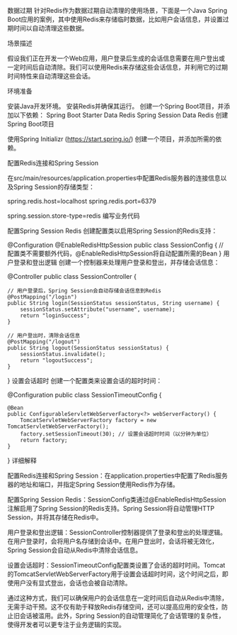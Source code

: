 


数据过期
针对Redis作为数据过期自动清理的使用场景，下面是一个Java Spring Boot应用的案例，其中使用Redis来存储临时数据，比如用户会话信息，并设置过期时间以自动清理这些数据。

场景描述

假设我们正在开发一个Web应用，用户登录后生成的会话信息需要在用户登出或一定时间后自动清除。我们可以使用Redis来存储这些会话信息，并利用它的过期时间特性来自动清理这些会话。

环境准备

安装Java开发环境。
安装Redis并确保其运行。
创建一个Spring Boot项目，并添加以下依赖：
Spring Boot Starter Data Redis
Spring Session Data Redis
创建Spring Boot项目

使用Spring Initializr (https://start.spring.io/) 创建一个项目，并添加所需的依赖。

配置Redis连接和Spring Session

在src/main/resources/application.properties中配置Redis服务器的连接信息以及Spring Session的存储类型：

spring.redis.host=localhost
spring.redis.port=6379

spring.session.store-type=redis
编写业务代码

配置Spring Session Redis
创建配置类以启用Spring Session的Redis支持：

@Configuration
@EnableRedisHttpSession
public class SessionConfig {
// 配置类不需要额外代码，@EnableRedisHttpSession将自动配置所需的Bean
}
用户登录和登出逻辑
创建一个控制器来处理用户登录和登出，并存储会话信息：

@Controller
public class SessionController {

    // 用户登录后，Spring Session会自动存储会话信息到Redis
    @PostMapping("/login")
    public String login(SessionStatus sessionStatus, String username) {
        sessionStatus.setAttribute("username", username);
        return "loginSuccess";
    }

    // 用户登出时，清除会话信息
    @PostMapping("/logout")
    public String logout(SessionStatus sessionStatus) {
        sessionStatus.invalidate();
        return "logoutSuccess";
    }
}
设置会话超时
创建一个配置类来设置会话的超时时间：

@Configuration
public class SessionTimeoutConfig {

    @Bean
    public ConfigurableServletWebServerFactory<?> webServerFactory() {
        TomcatServletWebServerFactory factory = new TomcatServletWebServerFactory();
        factory.setSessionTimeout(30); // 设置会话超时时间（以分钟为单位）
        return factory;
    }
}
详细解释

配置Redis连接和Spring Session：在application.properties中配置了Redis服务器的地址和端口，并指定Spring Session使用Redis作为存储。

配置Spring Session Redis：SessionConfig类通过@EnableRedisHttpSession注解启用了Spring Session的Redis支持。Spring Session将自动管理HTTP Session，并将其存储在Redis中。

用户登录和登出逻辑：SessionController控制器提供了登录和登出的处理逻辑。在用户登录时，会将用户名存储到会话中。在用户登出时，会话将被无效化，Spring Session会自动从Redis中清除会话信息。

设置会话超时：SessionTimeoutConfig配置类设置了会话的超时时间。Tomcat的TomcatServletWebServerFactory用于设置会话超时时间，这个时间之后，即使用户没有显式登出，会话也会被自动清除。

通过这种方式，我们可以确保用户的会话信息在一定时间后自动从Redis中清除，无需手动干预。这不仅有助于释放Redis存储空间，还可以提高应用的安全性，防止旧会话被滥用。此外，Spring Session的自动管理简化了会话管理的复杂性，使得开发者可以更专注于业务逻辑的实现。



